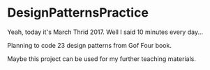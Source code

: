 # DesignPatternsPractice
Yeah, today it's March Thrid 2017. Well I said 10 minutes every day...

Planning to code 23 design patterns from Gof Four book.

Maybe this project can be used for my further teaching materials.
